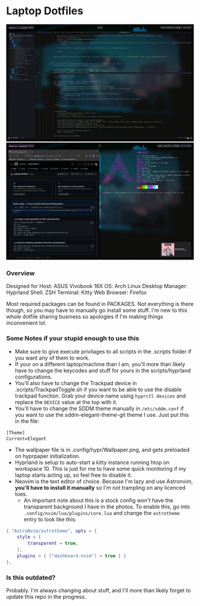 # Laptop Dotfiles 
![](Screenshots/1.png)
![](Screenshots/2.png)

### Overview
Designed for Host: ASUS Vivobook 16X 
OS: Arch Linux 
Desktop Manager: Hyprland
Shell: ZSH
Terminal: Kitty
Web Browser: Firefox

Most required packages can be found in PACKAGES. Not everything is there though, so you may have to manually go install some stuff.
I'm new to this whole dotfile sharing business so apologies if I'm making things inconvenient lol.

### Some Notes if your stupid enough to use this
- Make sure to give execute privilages to all scripts in the .scripts folder if you want any of them to work.
- If your on a different laptop/machine than I am, you'll more than likely have to change the keycodes and stuff for yours in the scripts/hyprland configurations.
- You'll also have to change the Trackpad device in .scripts/TrackpadToggle.sh if you want to be able to use the disable trackpad function. Grab your device name using `hyprctl devices` and replace the `DEVICE` value at the top with it.
- You'll have to change the SDDM theme manually in `/etc/sddm.conf` if you want to use the sddm-elegant-theme-git theme I use. Just put this in the file:
```
[Theme]
Current=Elegant
```
- The wallpaper file is in .config/hypr/Wallpaper.png, and gets preloaded on hyprpaper initialization.
- Hyprland is setup to auto-start a kitty instance running htop on workspace 10. This is just for me to have some quick monitoring if my laptop starts acting up, so feel free to disable it.
- Neovim is the text editor of choice. Because I'm lazy and use Astronvim, **you'll have to install it manually** so I'm not trampling on any licenced toes.
    - An important note about this is a stock config won't have the transparent background I have in the photos. To enable this, go into `.config/nvim/lua/plugins/core.lua` and change the `astrotheme` entry to look like this:
```lua
{ "AstroNvim/astrotheme", opts = { 
    style = {
        transparent = true,
    },
    plugins = { ["dashboard-nvim"] = true } } 
},
```

### Is this outdated?
Probably. I'm always changing about stuff, and I'll more than likely forget to update this repo in the progress.
